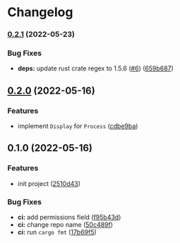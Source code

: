 # Changelog


### [0.2.1](https://github.com/devtomio/procfile/compare/v0.2.0...v0.2.1) (2022-05-23)


### Bug Fixes

* **deps:** update rust crate regex to 1.5.6 ([#6](https://github.com/devtomio/procfile/issues/6)) ([659b687](https://github.com/devtomio/procfile/commit/659b687aed3d5cfc17d4d802410a3ee685c7b008))

## [0.2.0](https://github.com/devtomio/procfile/compare/v0.1.0...v0.2.0) (2022-05-16)


### Features

* implement `Display` for `Process` ([cdbe9ba](https://github.com/devtomio/procfile/commit/cdbe9ba36f2ddc020cf3586ed46583847ac3e6b0))

## 0.1.0 (2022-05-16)


### Features

* init project ([2510d43](https://github.com/devtomio/procfile/commit/2510d432e80305501ada01d5b3eb9cce7e90445d))


### Bug Fixes

* **ci:** add permissions field ([f95b43d](https://github.com/devtomio/procfile/commit/f95b43dc8d979c9952a72c406cbddd58d51d9d3c))
* **ci:** change repo name ([50c489f](https://github.com/devtomio/procfile/commit/50c489f45453c67fc0a90d95c509648a631ac0ce))
* **ci:** run `cargo fmt` ([17b69f5](https://github.com/devtomio/procfile/commit/17b69f587cdf0c2e6cb7827703715d7b46bbc700))
